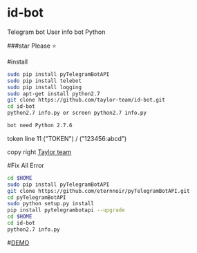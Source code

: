# id-bot
Telegram bot User info bot  Python 

###star Please :star:

#install

```sh
sudo pip install pyTelegramBotAPI
sudo pip install telebot
sudo pip install logging
sudo apt-get install python2.7
git clone https://github.com/taylor-team/id-bot.git
cd id-bot
python2.7 info.py or screen python2.7 info.py

bot need Python 2.7.6
```

token line 11  ("TOKEN")   /  ("123456:abcd")

copy right [Taylor team](https://github.com/taylor-team)

#Fix All Error
```sh
cd $HOME
sudo pip install pyTelegramBotAPI
git clone https://github.com/eternnoir/pyTelegramBotAPI.git
cd pyTelegramBotAPI
sudo python setup.py install
pip install pytelegrambotapi --upgrade
cd $HOME
cd id-bot
python2.7 info.py
```

#[DEMO](https://telegram.me/ID_bot_robot)

